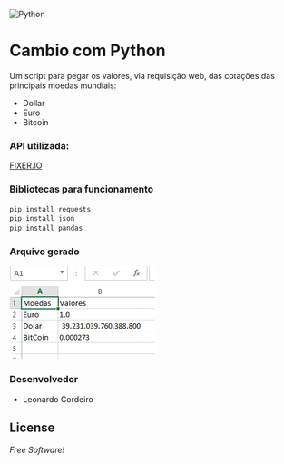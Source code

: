 ![Python](https://www.python.org/static/img/python-logo@2x.png)

# Cambio com Python
Um script para pegar os valores, via requisição web, das cotações das principais moedas mundiais:
  - Dollar
  - Euro
  - Bitcoin

### API utilizada:
[FIXER.IO](https://fixer.io/)

### Bibliotecas para funcionamento
```sh
pip install requests
pip install json
pip install pandas
```
### Arquivo gerado
![Aplicação](Capturar.PNG)

### Desenvolvedor

 - Leonardo Cordeiro

License
----
*Free Software!*